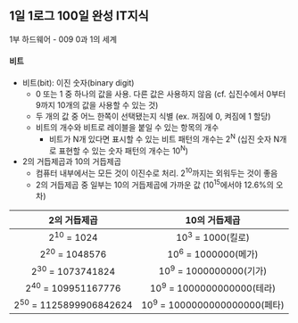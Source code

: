 ## 1일 1로그 100일 완성 IT지식

1부 하드웨어 - 009 0과 1의 세계

#### 비트

- 비트(bit): 이진 숫자(binary digit)
  - 0 또는 1 중 하나의 값을 사용. 다른 값은 사용하지 않음 (cf. 십진수에서 0부터 9까지 10개의 값을 사용할 수 있는 것)
  - 두 개의 값 중 어느 한쪽이 선택됐는지 식별 (ex. 꺼짐에 0, 켜짐에 1 할당)
  - 비트의 개수와 비트로 레이블을 붙일 수 있는 항목의 개수
    - 비트가 N개 있다면 표시할 수 있는 비트 패턴의 개수는 2<sup>N</sup> (십진 숫자 N개로 표현할 수 있는 숫자 패턴의 개수는 10<sup>N</sup>)
- 2의 거듭제곱과 10의 거듭제곱
  - 컴퓨터 내부에서는 모든 것이 이진수로 처리. 2<sup>10</sup>까지는 외워두는 것이 좋음
  - 2의 거듭제곱 중 일부는 10의 거듭제곱에 가까운 값 (10<sup>15</sup>에서야 12.6%의 오차)

|2의 거듭제곱|10의 거듭제곱|
|:------:|:---:|
|2<sup>10</sup> = 1024|10<sup>3</sup> = 1000(킬로)|
|2<sup>20</sup> = 1048576|10<sup>6</sup> = 1000000(메가)|
|2<sup>30</sup> = 1073741824|10<sup>9</sup> = 1000000000(기가)|
|2<sup>40</sup> = 109951167776|10<sup>9</sup> = 1000000000000(테라)|
|2<sup>50</sup> = 1125899906842624|10<sup>9</sup> = 1000000000000000(페타)|
